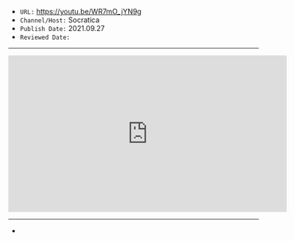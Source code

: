 

- `URL:` <https://youtu.be/WR7mO_jYN9g>
- `Channel/Host:` Socratica
- `Publish Date:` 2021.09.27
- `Reviewed Date:` 

---

<center><iframe width="560" height="315" src="https://www.youtube.com/embed/WR7mO_jYN9g" frameborder="0" allow="accelerometer; autoplay; encrypted-media; gyroscope; picture-in-picture" allowfullscreen></iframe></center>

---

-

